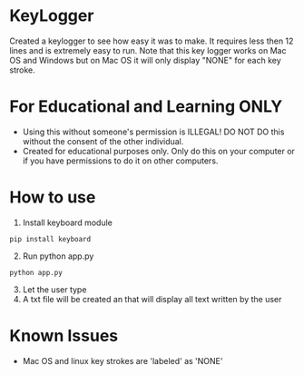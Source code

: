 # KeyLogger
Created a keylogger to see how easy it was to make. It requires less then 12 lines and is extremely easy to run. Note that this key logger works on Mac OS and Windows but on Mac OS it will only display "NONE" for each key stroke. 
# For Educational and Learning ONLY
- Using this without someone's permission is ILLEGAL! DO NOT DO this without the consent of the other individual. 
- Created for educational purposes only. Only do this on your computer or if you have permissions to do it on other computers.
# How to use
1. Install keyboard module
````
pip install keyboard
````
2. Run python app.py
````
python app.py
````
3. Let the user type
4. A txt file will be created an that will display all text written by the user
# Known Issues
- Mac OS and linux key strokes are 'labeled' as 'NONE'
